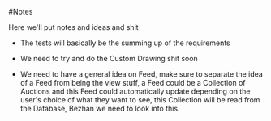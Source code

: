 #Notes

Here we'll put notes and ideas and shit

* The tests will basically be the summing up of the requirements

* We need to try and do the Custom Drawing shit soon 

* We need to have a general idea on Feed, make sure to separate the idea of a Feed from being the view stuff, a Feed could be a Collection of Auctions and this Feed could automatically update depending on the user's choice of what they want to see, this Collection will be read from the Database, Bezhan we need to look into this.

